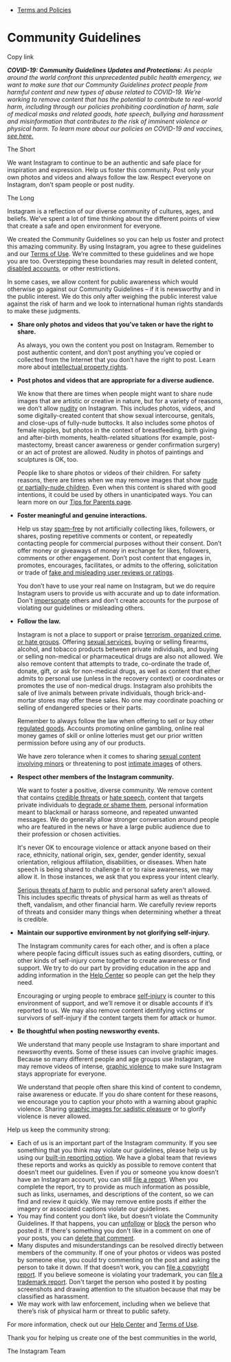 *   [Terms and Policies](https://help.instagram.com/1417489251945243/?helpref=breadcrumb)

Community Guidelines
====================

Copy link

_**COVID-19: Community Guidelines Updates and Protections:** As people around the world confront this unprecedented public health emergency, we want to make sure that our Community Guidelines protect people from harmful content and new types of abuse related to COVID-19. We’re working to remove content that has the potential to contribute to real-world harm, including through our policies prohibiting coordination of harm, sale of medical masks and related goods, hate speech, bullying and harassment and misinformation that contributes to the risk of imminent violence or physical harm. To learn more about our policies on COVID-19 and vaccines, [see here.](https://help.instagram.com/697825587576762?helpref=faq_content)_

The Short

We want Instagram to continue to be an authentic and safe place for inspiration and expression. Help us foster this community. Post only your own photos and videos and always follow the law. Respect everyone on Instagram, don’t spam people or post nudity.

The Long

Instagram is a reflection of our diverse community of cultures, ages, and beliefs. We’ve spent a lot of time thinking about the different points of view that create a safe and open environment for everyone.

We created the Community Guidelines so you can help us foster and protect this amazing community. By using Instagram, you agree to these guidelines and our [Terms of Use](https://www.instagram.com/legal/terms). We’re committed to these guidelines and we hope you are too. Overstepping these boundaries may result in deleted content, [disabled accounts](https://help.instagram.com/366993040048856?helpref=faq_content), or other restrictions.

In some cases, we allow content for public awareness which would otherwise go against our Community Guidelines – if it is newsworthy and in the public interest. We do this only after weighing the public interest value against the risk of harm and we look to international human rights standards to make these judgments.

*   **Share only photos and videos that you’ve taken or have the right to share.**
    
    As always, you own the content you post on Instagram. Remember to post authentic content, and don’t post anything you’ve copied or collected from the Internet that you don’t have the right to post. Learn more about [intellectual property rights](https://help.instagram.com/126382350847838?helpref=faq_content).
    
*   **Post photos and videos that are appropriate for a diverse audience.**
    
    We know that there are times when people might want to share nude images that are artistic or creative in nature, but for a variety of reasons, we don’t allow [nudity](https://l.instagram.com/?u=https%3A%2F%2Fwww.facebook.com%2Fcommunitystandards%2Fadult_nudity_sexual_activity&e=AT3vQTLHt_cffu_K05kmQYDlItWpvBiBWEBsgAHOW8BOTxAII9KaZKjJOqUwesVOBLk9jHleMKCt4QreoCCnQN4p6Oniufg3PGGISZnR-VM2xIReBs8O0hJkQxnvJlVM_fT-sQqosRv0CRRJZL1TS6EYrgtwnrSI3pnK0g) on Instagram. This includes photos, videos, and some digitally-created content that show sexual intercourse, genitals, and close-ups of fully-nude buttocks. It also includes some photos of female nipples, but photos in the context of breastfeeding, birth giving and after-birth moments, health-related situations (for example, post-mastectomy, breast cancer awareness or gender confirmation surgery) or an act of protest are allowed. Nudity in photos of paintings and sculptures is OK, too.
    
    People like to share photos or videos of their children. For safety reasons, there are times when we may remove images that show [nude or partially-nude children](https://l.instagram.com/?u=https%3A%2F%2Fwww.facebook.com%2Fcommunitystandards%2Fchild_nudity_sexual_exploitation&e=AT3vQTLHt_cffu_K05kmQYDlItWpvBiBWEBsgAHOW8BOTxAII9KaZKjJOqUwesVOBLk9jHleMKCt4QreoCCnQN4p6Oniufg3PGGISZnR-VM2xIReBs8O0hJkQxnvJlVM_fT-sQqosRv0CRRJZL1TS6EYrgtwnrSI3pnK0g). Even when this content is shared with good intentions, it could be used by others in unanticipated ways. You can learn more on our [Tips for Parents page](https://help.instagram.com/154475974694511/?helpref=faq_content).
    
*   **Foster meaningful and genuine interactions.**
    
    Help us stay [spam-free](https://l.instagram.com/?u=https%3A%2F%2Fwww.facebook.com%2Fcommunitystandards%2Fspam&e=AT3vQTLHt_cffu_K05kmQYDlItWpvBiBWEBsgAHOW8BOTxAII9KaZKjJOqUwesVOBLk9jHleMKCt4QreoCCnQN4p6Oniufg3PGGISZnR-VM2xIReBs8O0hJkQxnvJlVM_fT-sQqosRv0CRRJZL1TS6EYrgtwnrSI3pnK0g) by not artificially collecting likes, followers, or shares, posting repetitive comments or content, or repeatedly contacting people for commercial purposes without their consent. Don’t offer money or giveaways of money in exchange for likes, followers, comments or other engagement. Don’t post content that engages in, promotes, encourages, facilitates, or admits to the offering, solicitation or trade of [fake and misleading user reviews or ratings](https://l.instagram.com/?u=https%3A%2F%2Fwww.facebook.com%2Fcommunitystandards%2Ffraud_deception&e=AT3vQTLHt_cffu_K05kmQYDlItWpvBiBWEBsgAHOW8BOTxAII9KaZKjJOqUwesVOBLk9jHleMKCt4QreoCCnQN4p6Oniufg3PGGISZnR-VM2xIReBs8O0hJkQxnvJlVM_fT-sQqosRv0CRRJZL1TS6EYrgtwnrSI3pnK0g).
    
    You don’t have to use your real name on Instagram, but we do require Instagram users to provide us with accurate and up to date information. Don't [impersonate](https://l.instagram.com/?u=https%3A%2F%2Fwww.facebook.com%2Fcommunitystandards%2Fmisrepresentation&e=AT3vQTLHt_cffu_K05kmQYDlItWpvBiBWEBsgAHOW8BOTxAII9KaZKjJOqUwesVOBLk9jHleMKCt4QreoCCnQN4p6Oniufg3PGGISZnR-VM2xIReBs8O0hJkQxnvJlVM_fT-sQqosRv0CRRJZL1TS6EYrgtwnrSI3pnK0g) others and don't create accounts for the purpose of violating our guidelines or misleading others.
    
*   **Follow the law.**
    
    Instagram is not a place to support or praise [terrorism, organized crime, or hate groups](https://l.instagram.com/?u=https%3A%2F%2Fwww.facebook.com%2Fcommunitystandards%2Fdangerous_individuals_organizations&e=AT3vQTLHt_cffu_K05kmQYDlItWpvBiBWEBsgAHOW8BOTxAII9KaZKjJOqUwesVOBLk9jHleMKCt4QreoCCnQN4p6Oniufg3PGGISZnR-VM2xIReBs8O0hJkQxnvJlVM_fT-sQqosRv0CRRJZL1TS6EYrgtwnrSI3pnK0g). Offering [sexual services](https://l.instagram.com/?u=https%3A%2F%2Fwww.facebook.com%2Fcommunitystandards%2Fsexual_solicitation&e=AT3vQTLHt_cffu_K05kmQYDlItWpvBiBWEBsgAHOW8BOTxAII9KaZKjJOqUwesVOBLk9jHleMKCt4QreoCCnQN4p6Oniufg3PGGISZnR-VM2xIReBs8O0hJkQxnvJlVM_fT-sQqosRv0CRRJZL1TS6EYrgtwnrSI3pnK0g), buying or selling firearms, alcohol, and tobacco products between private individuals, and buying or selling non-medical or pharmaceutical drugs are also not allowed. We also remove content that attempts to trade, co-ordinate the trade of, donate, gift, or ask for non-medical drugs, as well as content that either admits to personal use (unless in the recovery context) or coordinates or promotes the use of non-medical drugs. Instagram also prohibits the sale of live animals between private individuals, though brick-and-mortar stores may offer these sales. No one may coordinate poaching or selling of endangered species or their parts.
    
    Remember to always follow the law when offering to sell or buy other [regulated goods](https://l.instagram.com/?u=https%3A%2F%2Fwww.facebook.com%2Fcommunitystandards%2Fregulated_goods&e=AT3vQTLHt_cffu_K05kmQYDlItWpvBiBWEBsgAHOW8BOTxAII9KaZKjJOqUwesVOBLk9jHleMKCt4QreoCCnQN4p6Oniufg3PGGISZnR-VM2xIReBs8O0hJkQxnvJlVM_fT-sQqosRv0CRRJZL1TS6EYrgtwnrSI3pnK0g). Accounts promoting online gambling, online real money games of skill or online lotteries must get our prior written permission before using any of our products.
    
    We have zero tolerance when it comes to sharing [sexual content involving minors](https://l.instagram.com/?u=https%3A%2F%2Fwww.facebook.com%2Fcommunitystandards%2Fchild_nudity_sexual_exploitation&e=AT3vQTLHt_cffu_K05kmQYDlItWpvBiBWEBsgAHOW8BOTxAII9KaZKjJOqUwesVOBLk9jHleMKCt4QreoCCnQN4p6Oniufg3PGGISZnR-VM2xIReBs8O0hJkQxnvJlVM_fT-sQqosRv0CRRJZL1TS6EYrgtwnrSI3pnK0g) or threatening to post [intimate images](https://l.instagram.com/?u=https%3A%2F%2Fwww.facebook.com%2Fcommunitystandards%2Fsexual_exploitation_adults&e=AT3vQTLHt_cffu_K05kmQYDlItWpvBiBWEBsgAHOW8BOTxAII9KaZKjJOqUwesVOBLk9jHleMKCt4QreoCCnQN4p6Oniufg3PGGISZnR-VM2xIReBs8O0hJkQxnvJlVM_fT-sQqosRv0CRRJZL1TS6EYrgtwnrSI3pnK0g) of others.
    
*   **Respect other members of the Instagram community.**
    
    We want to foster a positive, diverse community. We remove content that contains [credible threats](https://l.instagram.com/?u=https%3A%2F%2Fwww.facebook.com%2Fcommunitystandards%2Fcredible_violence&e=AT3vQTLHt_cffu_K05kmQYDlItWpvBiBWEBsgAHOW8BOTxAII9KaZKjJOqUwesVOBLk9jHleMKCt4QreoCCnQN4p6Oniufg3PGGISZnR-VM2xIReBs8O0hJkQxnvJlVM_fT-sQqosRv0CRRJZL1TS6EYrgtwnrSI3pnK0g) or [hate speech](https://l.instagram.com/?u=https%3A%2F%2Fwww.facebook.com%2Fcommunitystandards%2Fhate_speech&e=AT3vQTLHt_cffu_K05kmQYDlItWpvBiBWEBsgAHOW8BOTxAII9KaZKjJOqUwesVOBLk9jHleMKCt4QreoCCnQN4p6Oniufg3PGGISZnR-VM2xIReBs8O0hJkQxnvJlVM_fT-sQqosRv0CRRJZL1TS6EYrgtwnrSI3pnK0g), content that targets private individuals to [degrade or shame them](https://l.instagram.com/?u=https%3A%2F%2Fwww.facebook.com%2Fcommunitystandards%2Fbullying&e=AT3vQTLHt_cffu_K05kmQYDlItWpvBiBWEBsgAHOW8BOTxAII9KaZKjJOqUwesVOBLk9jHleMKCt4QreoCCnQN4p6Oniufg3PGGISZnR-VM2xIReBs8O0hJkQxnvJlVM_fT-sQqosRv0CRRJZL1TS6EYrgtwnrSI3pnK0g), personal information meant to blackmail or harass someone, and repeated unwanted messages. We do generally allow stronger conversation around people who are featured in the news or have a large public audience due to their profession or chosen activities.
    
    It's never OK to encourage violence or attack anyone based on their race, ethnicity, national origin, sex, gender, gender identity, sexual orientation, religious affiliation, disabilities, or diseases. When hate speech is being shared to challenge it or to raise awareness, we may allow it. In those instances, we ask that you express your intent clearly.
    
    [Serious threats of harm](https://l.instagram.com/?u=https%3A%2F%2Fwww.facebook.com%2Fcommunitystandards%2Fcredible_violence&e=AT3vQTLHt_cffu_K05kmQYDlItWpvBiBWEBsgAHOW8BOTxAII9KaZKjJOqUwesVOBLk9jHleMKCt4QreoCCnQN4p6Oniufg3PGGISZnR-VM2xIReBs8O0hJkQxnvJlVM_fT-sQqosRv0CRRJZL1TS6EYrgtwnrSI3pnK0g) to public and personal safety aren't allowed. This includes specific threats of physical harm as well as threats of theft, vandalism, and other financial harm. We carefully review reports of threats and consider many things when determining whether a threat is credible.
    
*   **Maintain our supportive environment by not glorifying self-injury.**
    
    The Instagram community cares for each other, and is often a place where people facing difficult issues such as eating disorders, cutting, or other kinds of self-injury come together to create awareness or find support. We try to do our part by providing education in the app and adding information in the [Help Center](https://help.instagram.com/) so people can get the help they need.
    
    Encouraging or urging people to embrace [self-injury](https://l.instagram.com/?u=https%3A%2F%2Fwww.facebook.com%2Fcommunitystandards%2Fsuicide_self_injury_violence&e=AT3vQTLHt_cffu_K05kmQYDlItWpvBiBWEBsgAHOW8BOTxAII9KaZKjJOqUwesVOBLk9jHleMKCt4QreoCCnQN4p6Oniufg3PGGISZnR-VM2xIReBs8O0hJkQxnvJlVM_fT-sQqosRv0CRRJZL1TS6EYrgtwnrSI3pnK0g) is counter to this environment of support, and we’ll remove it or disable accounts if it’s reported to us. We may also remove content identifying victims or survivors of self-injury if the content targets them for attack or humor.
    
*   **Be thoughtful when posting newsworthy events.**
    
    We understand that many people use Instagram to share important and newsworthy events. Some of these issues can involve graphic images. Because so many different people and age groups use Instagram, we may remove videos of intense, [graphic violence](https://l.instagram.com/?u=https%3A%2F%2Fwww.facebook.com%2Fcommunitystandards%2Fgraphic_violence&e=AT3vQTLHt_cffu_K05kmQYDlItWpvBiBWEBsgAHOW8BOTxAII9KaZKjJOqUwesVOBLk9jHleMKCt4QreoCCnQN4p6Oniufg3PGGISZnR-VM2xIReBs8O0hJkQxnvJlVM_fT-sQqosRv0CRRJZL1TS6EYrgtwnrSI3pnK0g) to make sure Instagram stays appropriate for everyone.
    
    We understand that people often share this kind of content to condemn, raise awareness or educate. If you do share content for these reasons, we encourage you to caption your photo with a warning about graphic violence. Sharing [graphic images for sadistic pleasure](https://l.instagram.com/?u=https%3A%2F%2Fwww.facebook.com%2Fcommunitystandards%2Fcruel_insensitive&e=AT3vQTLHt_cffu_K05kmQYDlItWpvBiBWEBsgAHOW8BOTxAII9KaZKjJOqUwesVOBLk9jHleMKCt4QreoCCnQN4p6Oniufg3PGGISZnR-VM2xIReBs8O0hJkQxnvJlVM_fT-sQqosRv0CRRJZL1TS6EYrgtwnrSI3pnK0g) or to glorify violence is never allowed.
    

Help us keep the community strong:

*   Each of us is an important part of the Instagram community. If you see something that you think may violate our guidelines, please help us by using our [built-in reporting option](https://help.instagram.com/165828726894770?helpref=faq_content). We have a global team that reviews these reports and works as quickly as possible to remove content that doesn’t meet our guidelines. Even if you or someone you know doesn’t have an Instagram account, you can still [file a report](https://help.instagram.com/contact/383679321740945). When you complete the report, try to provide as much information as possible, such as links, usernames, and descriptions of the content, so we can find and review it quickly. We may remove entire posts if either the imagery or associated captions violate our guidelines.
*   You may find content you don’t like, but doesn’t violate the Community Guidelines. If that happens, you can [unfollow](https://help.instagram.com/286340048138725?helpref=faq_content) or [block](https://help.instagram.com/426700567389543/?helpref=faq_content) the person who posted it. If there's something you don't like in a comment on one of your posts, you can [delete that comment](https://help.instagram.com/289098941190483?helpref=faq_content).
*   Many disputes and misunderstandings can be resolved directly between members of the community. If one of your photos or videos was posted by someone else, you could try commenting on the post and asking the person to take it down. If that doesn’t work, you can [file a copyright report](https://help.instagram.com/126382350847838?helpref=faq_content). If you believe someone is violating your trademark, you can [file a trademark report](https://help.instagram.com/222826637847963?helpref=faq_content). Don't target the person who posted it by posting screenshots and drawing attention to the situation because that may be classified as harassment.
*   We may work with law enforcement, including when we believe that there’s risk of physical harm or threat to public safety.

For more information, check out our [Help Center](https://help.instagram.com/) and [Terms of Use](https://l.instagram.com/?u=http%3A%2F%2Finstagram.com%2Flegal%2Fterms%2F%23&e=AT3vQTLHt_cffu_K05kmQYDlItWpvBiBWEBsgAHOW8BOTxAII9KaZKjJOqUwesVOBLk9jHleMKCt4QreoCCnQN4p6Oniufg3PGGISZnR-VM2xIReBs8O0hJkQxnvJlVM_fT-sQqosRv0CRRJZL1TS6EYrgtwnrSI3pnK0g).

Thank you for helping us create one of the best communities in the world,

The Instagram Team